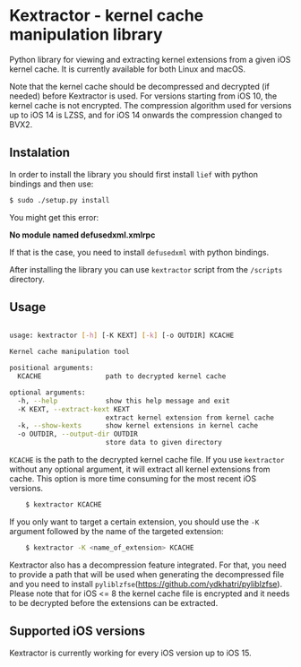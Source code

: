 # Kextractor - kernel cache manipulation library

Python library for viewing and extracting kernel extensions from a given iOS
kernel cache. It is currently available for both Linux and macOS.

Note that the kernel cache should be decompressed and decrypted (if needed) before
Kextractor is used. For versions starting from iOS 10, the kernel cache is not
encrypted. The compression algorithm used for versions up to iOS 14 is LZSS, and
for iOS 14 onwards the compression changed to BVX2.

## Instalation

In order to install the library you should first install `lief` with python
bindings and then use:

```bash
$ sudo ./setup.py install
```
You might get this error:

**No module named defusedxml.xmlrpc**

If that is the case, you need to install `defusedxml` with python bindings.

After installing the library you can use `kextractor` script from the
`/scripts` directory.

## Usage

```bash

usage: kextractor [-h] [-K KEXT] [-k] [-o OUTDIR] KCACHE

Kernel cache manipulation tool

positional arguments:
  KCACHE                path to decrypted kernel cache

optional arguments:
  -h, --help            show this help message and exit
  -K KEXT, --extract-kext KEXT
                        extract kernel extension from kernel cache
  -k, --show-kexts      show kernel extensions in kernel cache
  -o OUTDIR, --output-dir OUTDIR
                        store data to given directory
```

`KCACHE` is the path to the decrypted kernel cache file. If you use `kextractor`
without any optional argument, it will extract all kernel extensions from cache.
This option is more time consuming for the most recent iOS versions. 
```bash
	$ kextractor KCACHE
```
If you only want to target a certain extension, you should use the `-K`
argument followed by the name of the targeted extension:
```bash
	$ kextractor -K <name_of_extension> KCACHE
```
Kextractor also has a decompression feature integrated. For that, you need to provide a path that will be used when generating the decompressed file and you need to install `pyliblzfse`(https://github.com/ydkhatri/pyliblzfse). Please note that for iOS <= 8 the kernel cache file is encrypted and it needs to be decrypted before the extensions can be extracted. 
## Supported iOS versions

Kextractor is currently working for every iOS version up to iOS 15.

